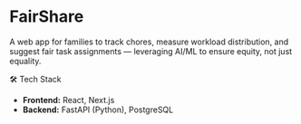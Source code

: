 # FairShare

A web app for families to track chores, measure workload distribution, and suggest fair task assignments — leveraging AI/ML to ensure equity, not just equality.


 🛠 Tech Stack

- **Frontend:** React, Next.js  
- **Backend:** FastAPI (Python), PostgreSQL
